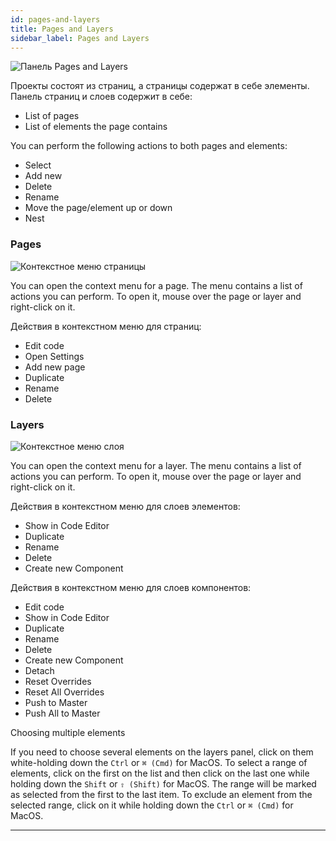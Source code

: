 ```yaml
---
id: pages-and-layers
title: Pages and Layers
sidebar_label: Pages and Layers
---
```


![Панель Pages and Layers](https://test-upl.quarkly.io/607d3473b99fb9001fcbcc16/images/docs-new-pages-layers-panel.png?v=2021-05-16T13:18:58.776Z)

Проекты состоят из страниц, а страницы содержат в себе элементы. Панель страниц и слоев содержит в себе:

-   List of pages
-   List of elements the page contains

You can perform the following actions to both pages and elements:

-   Select
-   Add new
-   Delete
-   Rename
-   Move the page/element up or down
-   Nest

### Pages

![Контекстное меню страницы](https://test-upl.quarkly.io/607d3473b99fb9001fcbcc16/images/docs-new-pages-layers-panel-page-menu.png?v=2021-05-16T13:23:40.217Z)

You can open the context menu for a page. The menu contains a list of actions you can perform. To open it, mouse over the page or layer and right-click on it.

Действия в контекстном меню для страниц:

-   Edit code
-   Open Settings
-   Add new page
-   Duplicate
-   Rename
-   Delete

### Layers

![Контекстное меню слоя](https://test-upl.quarkly.io/607d3473b99fb9001fcbcc16/images/docs-new-pages-layers-panel-layer-menu.png?v=2021-05-16T13:23:40.223Z)

You can open the context menu for a layer. The menu contains a list of actions you can perform. To open it, mouse over the page or layer and right-click on it.

Действия в контекстном меню для слоев элементов:

-   Show in Code Editor
-   Duplicate
-   Rename
-   Delete
-   Create new Component

Действия в контекстном меню для слоев компонентов:

-   Edit code
-   Show in Code Editor
-   Duplicate
-   Rename
-   Delete
-   Create new Component
-   Detach
-   Reset Overrides
-   Reset All Overrides
-   Push to Master
-   Push All to Master

Choosing multiple elements

If you need to choose several elements on the layers panel, click on them white-holding down the `Ctrl` or `⌘ (Cmd)` for MacOS. To select a range of elements, click on the first on the list and then click on the last one while holding down the `Shift` or `⇧ (Shift)` for MacOS. The range will be marked as selected from the first to the last item. To exclude an element from the selected range, click on it while holding down the `Ctrl` or `⌘ (Cmd)` for MacOS.

---
